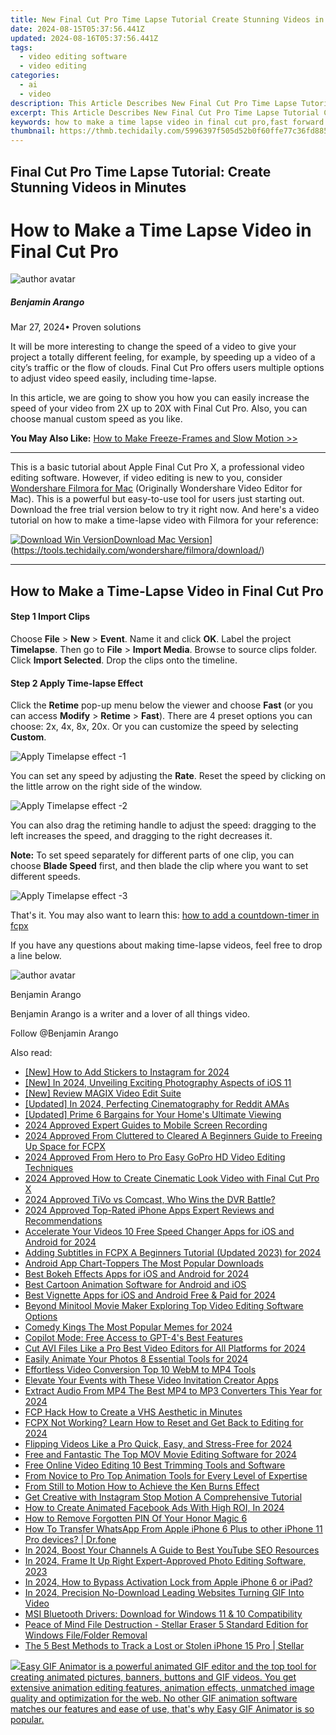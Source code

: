```yaml
---
title: New Final Cut Pro Time Lapse Tutorial Create Stunning Videos in Minutes
date: 2024-08-15T05:37:56.441Z
updated: 2024-08-16T05:37:56.441Z
tags: 
  - video editing software
  - video editing
categories: 
  - ai
  - video
description: This Article Describes New Final Cut Pro Time Lapse Tutorial Create Stunning Videos in Minutes
excerpt: This Article Describes New Final Cut Pro Time Lapse Tutorial Create Stunning Videos in Minutes
keywords: how to make a time lapse video in final cut pro,fast forward to success creating stunning time lapses in final cut pro,speed up your storytelling time lapse video creation in final cut pro,create stunning time lapses with final cut pro a beginners guide,from slow to fast mastering time lapse video editing in final cut pro,final cut pro time lapse tutorial create stunning videos in minutes,final cut pro x creating stunning titles for your videos
thumbnail: https://thmb.techidaily.com/5996397f505d52b0f60ffe77c36fd8859621590a57dd0707f44eeaa06c560dbc.jpg
---
```


## Final Cut Pro Time Lapse Tutorial: Create Stunning Videos in Minutes

# How to Make a Time Lapse Video in Final Cut Pro

![author avatar](https://images.wondershare.com/filmora/article-images/benjamin-arango-author.jpg)

##### Benjamin Arango

 Mar 27, 2024• Proven solutions

It will be more interesting to change the speed of a video to give your project a totally different feeling, for example, by speeding up a video of a city’s traffic or the flow of clouds. Final Cut Pro offers users multiple options to adjust video speed easily, including time-lapse.

In this article, we are going to show you how you can easily increase the speed of your video from 2X up to 20X with Final Cut Pro. Also, you can choose manual custom speed as you like.

**You May Also Like:** [How to Make Freeze-Frames and Slow Motion >>](https://tools.techidaily.com/wondershare/filmora/download/)

---

This is a basic tutorial about Apple Final Cut Pro X, a professional video editing software. However, if video editing is new to you, consider [Wondershare Filmora for Mac](https://tools.techidaily.com/wondershare/filmora/download/) (Originally Wondershare Video Editor for Mac). This is a powerful but easy-to-use tool for users just starting out. Download the free trial version below to try it right now. And here's a video tutorial on how to make a time-lapse video with Filmora for your reference:

[![Download Win Version](https://images.wondershare.com/filmora/guide/download-btn-win.jpg)](https://tools.techidaily.com/wondershare/filmora/download/)[Download Mac Version](https://images.wondershare.com/filmora/guide/download-btn-mac.jpg)](https://tools.techidaily.com/wondershare/filmora/download/)

---

## How to Make a Time-Lapse Video in Final Cut Pro

#### Step 1 Import Clips

Choose **File** \> **New** \> **Event**. Name it and click **OK**. Label the project **Timelapse**. Then go to **File** \> **Import Media**. Browse to source clips folder. Click **Import Selected**. Drop the clips onto the timeline.

#### Step 2 Apply Time-lapse Effect

Click the **Retime** pop-up menu below the viewer and choose **Fast** (or you can access **Modify** \> **Retime** \> **Fast**). There are 4 preset options you can choose: 2x, 4x, 8x, 20x. Or you can customize the speed by selecting **Custom**.

![ Apply Timelapse effect -1](https://images.wondershare.com/filmora/article-images/timelapse-in-fcp-1.png)

You can set any speed by adjusting the **Rate**. Reset the speed by clicking on the little arrow on the right side of the window.

![ Apply Timelapse effect -2](https://images.wondershare.com/filmora/article-images/timelapse-in-fcp-3.png)

You can also drag the retiming handle to adjust the speed: dragging to the left increases the speed, and dragging to the right decreases it.

**Note:** To set speed separately for different parts of one clip, you can choose **Blade Speed** first, and then blade the clip where you want to set different speeds.

![ Apply Timelapse effect -3](https://images.wondershare.com/filmora/article-images/timelapse-in-fcp-4.png)

That's it. You may also want to learn this: [how to add a countdown-timer in fcpx](https://tools.techidaily.com/wondershare/filmora/download/)

If you have any questions about making time-lapse videos, feel free to drop a line below.

![author avatar](https://images.wondershare.com/filmora/article-images/benjamin-arango-author.jpg)

Benjamin Arango

Benjamin Arango is a writer and a lover of all things video.

Follow @Benjamin Arango

<span class="atpl-alsoreadstyle">Also read:</span>
<div><ul>
<li><a href="https://instagram-clips.techidaily.com/new-how-to-add-stickers-to-instagram-for-2024/"><u>[New] How to Add Stickers to Instagram for 2024</u></a></li>
<li><a href="https://fox-http.techidaily.com/new-in-2024-unveiling-exciting-photography-aspects-of-ios-11/"><u>[New] In 2024, Unveiling Exciting Photography Aspects of iOS 11</u></a></li>
<li><a href="https://extra-approaches.techidaily.com/new-review-magix-video-edit-suite/"><u>[New] Review  MAGIX Video Edit Suite</u></a></li>
<li><a href="https://vimeo-videos.techidaily.com/updated-in-2024-perfecting-cinematography-for-reddit-amas/"><u>[Updated] In 2024, Perfecting Cinematography for Reddit AMAs</u></a></li>
<li><a href="https://some-guidance.techidaily.com/updated-prime-6-bargains-for-your-homes-ultimate-viewing/"><u>[Updated] Prime 6 Bargains for Your Home's Ultimate Viewing</u></a></li>
<li><a href="https://video-capture.techidaily.com/2024-approved-expert-guides-to-mobile-screen-recording/"><u>2024 Approved  Expert Guides to Mobile Screen Recording</u></a></li>
<li><a href="https://ai-vdieo-software.techidaily.com/2024-approved-from-cluttered-to-cleared-a-beginners-guide-to-freeing-up-space-for-fcpx/"><u>2024 Approved From Cluttered to Cleared A Beginners Guide to Freeing Up Space for FCPX</u></a></li>
<li><a href="https://ai-vdieo-software.techidaily.com/2024-approved-from-hero-to-pro-easy-gopro-hd-video-editing-techniques/"><u>2024 Approved From Hero to Pro Easy GoPro HD Video Editing Techniques</u></a></li>
<li><a href="https://ai-vdieo-software.techidaily.com/2024-approved-how-to-create-cinematic-look-video-with-final-cut-pro-x/"><u>2024 Approved How to Create Cinematic Look Video with Final Cut Pro X</u></a></li>
<li><a href="https://ai-vdieo-software.techidaily.com/2024-approved-tivo-vs-comcast-who-wins-the-dvr-battle/"><u>2024 Approved TiVo vs Comcast, Who Wins the DVR Battle?</u></a></li>
<li><a href="https://ai-vdieo-software.techidaily.com/2024-approved-top-rated-iphone-apps-expert-reviews-and-recommendations/"><u>2024 Approved Top-Rated iPhone Apps Expert Reviews and Recommendations</u></a></li>
<li><a href="https://ai-vdieo-software.techidaily.com/accelerate-your-videos-10-free-speed-changer-apps-for-ios-and-android-for-2024/"><u>Accelerate Your Videos 10 Free Speed Changer Apps for iOS and Android for 2024</u></a></li>
<li><a href="https://ai-vdieo-software.techidaily.com/adding-subtitles-in-fcpx-a-beginners-tutorial-updated-2023-for-2024/"><u>Adding Subtitles in FCPX A Beginners Tutorial (Updated 2023) for 2024</u></a></li>
<li><a href="https://ai-vdieo-software.techidaily.com/android-app-chart-toppers-the-most-popular-downloads/"><u>Android App Chart-Toppers The Most Popular Downloads</u></a></li>
<li><a href="https://ai-vdieo-software.techidaily.com/best-bokeh-effects-apps-for-ios-and-android-for-2024/"><u>Best Bokeh Effects Apps for iOS and Android for 2024</u></a></li>
<li><a href="https://ai-vdieo-software.techidaily.com/best-cartoon-animation-software-for-android-and-ios/"><u>Best Cartoon Animation Software for Android and iOS</u></a></li>
<li><a href="https://ai-vdieo-software.techidaily.com/best-vignette-apps-for-ios-and-android-free-and-paid-for-2024/"><u>Best Vignette Apps for iOS and Android Free & Paid for 2024</u></a></li>
<li><a href="https://ai-vdieo-software.techidaily.com/beyond-minitool-movie-maker-exploring-top-video-editing-software-options/"><u>Beyond Minitool Movie Maker Exploring Top Video Editing Software Options</u></a></li>
<li><a href="https://twitter-videos.techidaily.com/comedy-kings-the-most-popular-memes-for-2024/"><u>Comedy Kings  The Most Popular Memes for 2024</u></a></li>
<li><a href="https://tech-revival.techidaily.com/copilot-mode-free-access-to-gpt-4s-best-features/"><u>Copilot Mode: Free Access to GPT-4's Best Features</u></a></li>
<li><a href="https://ai-vdieo-software.techidaily.com/cut-avi-files-like-a-pro-best-video-editors-for-all-platforms-for-2024/"><u>Cut AVI Files Like a Pro Best Video Editors for All Platforms for 2024</u></a></li>
<li><a href="https://ai-vdieo-software.techidaily.com/easily-animate-your-photos-8-essential-tools-for-2024/"><u>Easily Animate Your Photos 8 Essential Tools for 2024</u></a></li>
<li><a href="https://ai-vdieo-software.techidaily.com/effortless-video-conversion-top-10-webm-to-mp4-tools/"><u>Effortless Video Conversion Top 10 WebM to MP4 Tools</u></a></li>
<li><a href="https://ai-vdieo-software.techidaily.com/elevate-your-events-with-these-video-invitation-creator-apps/"><u>Elevate Your Events with These Video Invitation Creator Apps</u></a></li>
<li><a href="https://ai-vdieo-software.techidaily.com/extract-audio-from-mp4-the-best-mp4-to-mp3-converters-this-year-for-2024/"><u>Extract Audio From MP4 The Best MP4 to MP3 Converters This Year for 2024</u></a></li>
<li><a href="https://ai-vdieo-software.techidaily.com/fcp-hack-how-to-create-a-vhs-aesthetic-in-minutes/"><u>FCP Hack How to Create a VHS Aesthetic in Minutes</u></a></li>
<li><a href="https://ai-vdieo-software.techidaily.com/fcpx-not-working-learn-how-to-reset-and-get-back-to-editing-for-2024/"><u>FCPX Not Working? Learn How to Reset and Get Back to Editing for 2024</u></a></li>
<li><a href="https://ai-vdieo-software.techidaily.com/flipping-videos-like-a-pro-quick-easy-and-stress-free-for-2024/"><u>Flipping Videos Like a Pro Quick, Easy, and Stress-Free for 2024</u></a></li>
<li><a href="https://ai-vdieo-software.techidaily.com/free-and-fantastic-the-top-mov-movie-editing-software-for-2024/"><u>Free and Fantastic The Top MOV Movie Editing Software for 2024</u></a></li>
<li><a href="https://ai-vdieo-software.techidaily.com/free-online-video-editing-10-best-trimming-tools-and-software/"><u>Free Online Video Editing 10 Best Trimming Tools and Software</u></a></li>
<li><a href="https://ai-vdieo-software.techidaily.com/from-novice-to-pro-top-animation-tools-for-every-level-of-expertise/"><u>From Novice to Pro Top Animation Tools for Every Level of Expertise</u></a></li>
<li><a href="https://ai-vdieo-software.techidaily.com/from-still-to-motion-how-to-achieve-the-ken-burns-effect/"><u>From Still to Motion How to Achieve the Ken Burns Effect</u></a></li>
<li><a href="https://ai-vdieo-software.techidaily.com/get-creative-with-instagram-stop-motion-a-comprehensive-tutorial/"><u>Get Creative with Instagram Stop Motion A Comprehensive Tutorial</u></a></li>
<li><a href="https://facebook-videos.techidaily.com/how-to-create-animated-facebook-ads-with-high-roi-in-2024/"><u>How to Create Animated Facebook Ads With High ROI, In 2024</u></a></li>
<li><a href="https://unlock-android.techidaily.com/how-to-remove-forgotten-pin-of-your-honor-magic-6-by-drfone-android/"><u>How to Remove Forgotten PIN Of Your Honor Magic 6</u></a></li>
<li><a href="https://techidaily.com/how-to-transfer-whatsapp-from-apple-iphone-6-plus-to-other-iphone-11-pro-devices-drfone-by-drfone-transfer-whatsapp-from-ios-transfer-whatsapp-from-ios/"><u>How To Transfer WhatsApp From Apple iPhone 6 Plus to other iPhone 11 Pro devices? | Dr.fone</u></a></li>
<li><a href="https://youtube-clips.techidaily.com/in-2024-boost-your-channels-a-guide-to-best-youtube-seo-resources/"><u>In 2024, Boost Your Channels  A Guide to Best YouTube SEO Resources</u></a></li>
<li><a href="https://some-techniques.techidaily.com/in-2024-frame-it-up-right-expert-approved-photo-editing-software-2023/"><u>In 2024, Frame It Up Right  Expert-Approved Photo Editing Software, 2023</u></a></li>
<li><a href="https://activate-lock.techidaily.com/in-2024-how-to-bypass-activation-lock-from-apple-iphone-6-or-ipad-by-drfone-ios/"><u>In 2024, How to Bypass Activation Lock from Apple iPhone 6 or iPad?</u></a></li>
<li><a href="https://extra-approaches.techidaily.com/in-2024-precision-no-download-leading-websites-turning-gif-into-video/"><u>In 2024, Precision No-Download  Leading Websites Turning GIF Into Video</u></a></li>
<li><a href="https://hardware-updates.techidaily.com/msi-bluetooth-drivers-download-for-windows-11-and-10-compatibility/"><u>MSI Bluetooth Drivers: Download for Windows 11 & 10 Compatibility</u></a></li>
<li><a href="https://data-safeguard.techidaily.com/peace-of-mind-file-destruction-stellar-eraser-5-standard-edition-for-windows-filefolder-removal/"><u>Peace of Mind File Destruction - Stellar Eraser 5 Standard Edition for Windows File/Folder Removal</u></a></li>
<li><a href="https://techidaily.com/the-5-best-methods-to-track-a-lost-or-stolen-iphone-15-pro-stellar-by-stellar-data-recovery-ios-iphone-data-recovery/"><u>The 5 Best Methods to Track a Lost or Stolen iPhone 15 Pro | Stellar</u></a></li>
</ul></div>

<ins class="adsbygoogle"
      style="display:block"
      data-ad-client="ca-pub-7571918770474297"
      data-ad-slot="8358498916"
      data-ad-format="auto"
      data-full-width-responsive="true"></ins>
<!-- affiliate ads begin -->
<a href="https://secure.2checkout.com/order/checkout.php?PRODS=174416&QTY=1&AFFILIATE=108875&CART=1"><img src="https://www.easygifanimator.net/images/gif-animator.png" border="0">Easy GIF Animator is a powerful animated GIF editor and the top tool for creating animated pictures, banners, buttons and GIF videos. You get extensive animation editing features, animation effects, unmatched image quality and optimization for the web. No other GIF animation software matches our features and ease of use, that's why Easy GIF Animator is so popular.</a>
<!-- affiliate ads end -->
